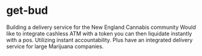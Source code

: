 # get-bud
Building a delivery service for the New England Cannabis community 
Would like to integrate cashless ATM with a token you can then liquidate instantly with a pos. Utilizing instant accountability. Plus have an integrated delivery service for large Marijuana companies.
